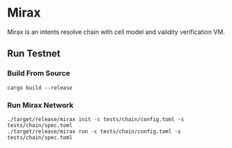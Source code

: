# Mirax

Mirax is an intents resolve chain with cell model and validity verification VM.

## Run Testnet

### Build From Source
```shell
cargo build --release
```

### Run Mirax Network
```shell
./target/release/mirax init -c tests/chain/config.toml -s tests/chain/spec.toml
./target/release/mirax run -c tests/chain/config.toml -s tests/chain/spec.toml
```
